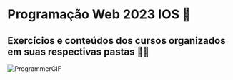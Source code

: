 # Programação Web 2023 IOS 💜
## Exercícios e conteúdos dos cursos organizados em suas respectivas pastas 🎯🚀

![ProgrammerGIF](https://github.com/FelipeLRomao/DevWeb-2023-IOS/assets/129228709/282a9bce-4e66-4b4d-9176-c312f59092b3)

